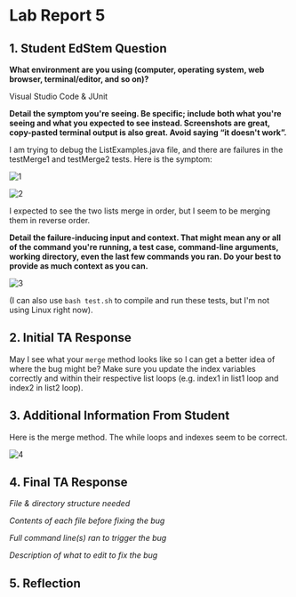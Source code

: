 # Lab Report 5

## 1. Student EdStem Question

**What environment are you using (computer, operating system, web browser, terminal/editor, and so on)?**

Visual Studio Code & JUnit

**Detail the symptom you're seeing. Be specific; include both what you're seeing and what you expected to see instead. Screenshots are great, copy-pasted terminal output is also great. Avoid saying “it doesn't work”.**

I am trying to debug the ListExamples.java file, and there are failures in the testMerge1 and testMerge2 tests. Here is the symptom:

![1](https://github.com/keeanalbao/cse15l-lab-reports/assets/88350907/b1b94785-e451-41ed-912e-e0f73adcf9c5)

![2](https://github.com/keeanalbao/cse15l-lab-reports/assets/88350907/78a878e0-b013-46b8-9ccf-c26a230250da)

I expected to see the two lists merge in order, but I seem to be merging them in reverse order. 

**Detail the failure-inducing input and context. That might mean any or all of the command you're running, a test case, command-line arguments, working directory, even the last few commands you ran. Do your best to provide as much context as you can.**

![3](https://github.com/keeanalbao/cse15l-lab-reports/assets/88350907/dacc85ab-ce48-4db2-8c65-5cd7beed56ca)

(I can also use `bash test.sh` to compile and run these tests, but I'm not using Linux right now).

## 2. Initial TA Response

May I see what your `merge` method looks like so I can get a better idea of where the bug might be?
Make sure you update the index variables correctly and within their respective list loops (e.g. index1 in list1 loop and index2 in list2 loop).

## 3. Additional Information From Student

Here is the merge method. The while loops and indexes seem to be correct.

![4](https://github.com/keeanalbao/cse15l-lab-reports/assets/88350907/90300016-9308-4cf0-a481-6f401cfb13b2)


## 4. Final TA Response

*File & directory structure needed*


*Contents of each file before fixing the bug*


*Full command line(s) ran to trigger the bug*


*Description of what to edit to fix the bug*



## 5. Reflection
